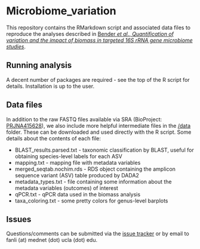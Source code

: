 # Microbiome_variation
This repository contains the RMarkdown script and associated data files to reproduce the analyses described in [Bender *et al*., *Quantification of variation and the impact of biomass in targeted 16S rRNA gene microbiome studies*](https://doi.org/10.1186/s40168-018-0543-z).

## Running analysis
A decent number of packages are required - see the top of the R script for details. Installation is up to the user.

## Data files
In addition to the raw FASTQ files available via SRA (BioProject: [PRJNA415628](https://www.ncbi.nlm.nih.gov/bioproject/PRJNA415628)), we also include more helpful intermediate files in the [/data](/data) folder. These can be downloaded and used directly with the R script. Some details about the contents of each file:
* BLAST_results.parsed.txt - taxonomic classification by BLAST, useful for obtaining species-level labels for each ASV
* mapping.txt - mapping file with metadata variables
* merged_seqtab.nochim.rds - RDS object containing the amplicon sequence variant (ASV) table produced by DADA2
* metadata_types.txt - file containing some information about the metadata variables (outcomes) of interest
* qPCR.txt - qPCR data used in the biomass analysis
* taxa_coloring.txt - some pretty colors for genus-level barplots

## Issues
Questions/comments can be submitted via the [issue tracker](https://github.com/AldrovandiLab/Microbiome_variation/issues) or by email to fanli (at) mednet (dot) ucla (dot) edu.

